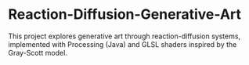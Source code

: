 # Reaction-Diffusion-Generative-Art
This project explores generative art through reaction-diffusion systems, implemented with Processing (Java) and GLSL shaders inspired by the Gray-Scott model.
